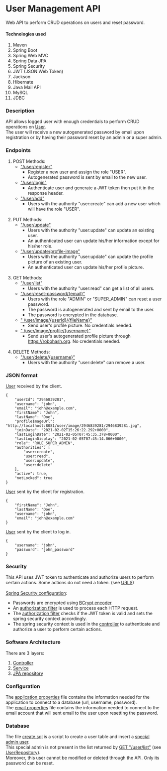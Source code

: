 # User Management API

Web API to perform CRUD operations on users and reset password.

#### Technologies used

1. Maven
2. Spring Boot
3. Spring Web MVC
4. Spring Data JPA
5. Spring Security
6. JWT (JSON Web Token)
7. Jackson
7. Hibernate
8. Java Mail API
9. MySQL
10. JDBC

### Description

API allows logged user with enough credentials to perform CRUD operations
on <a href="src/main/java/com/usermanagement/domain/User.java">User</a>.<br>
The user will receive a new autogenerated password by email upon registration or by having their password reset by an
admin or a super admin.<br>

### Endpoints

1. POST Methods:
    * <a href="src/main/java/com/usermanagement/controller/UserController.java#L56">"/user/register"</a><br>
        * Register a new user and assign the role "USER".
        * Autogenerated password is sent by email to the new user.
    * <a href="src/main/java/com/usermanagement/controller/UserController.java#L68">"/user/login"</a>
        * Authenticate user and generate a JWT token then put it in the response header.
    * <a href="src/main/java/com/usermanagement/controller/UserController.java#L85">"/user/add"</a>
        * Users with the authority "user:create" can add a new user which will have the role "USER".
          <br><br>
2. PUT Methods:
    * <a href="src/main/java/com/usermanagement/controller/UserController.java#L109">"/user/update"</a>
        * Users with the authority "user:update" can update an existing user.
        * An authenticated user can update his/her information except for his/her role.
    * <a href="src/main/java/com/usermanagement/controller/UserController.java#L140">"/user/update/profile-image"</a>
        * Users with the authority "user:update" can update the profile picture of an existing user.
        * An authenticated user can update his/her profile picture.
          <br><br>
3. GET Methods:
    * <a href="src/main/java/com/usermanagement/controller/UserController.java#L152">"/user/list"</a>
        * Users with the authority "user:read" can get a list of all users.
    * <a href="src/main/java/com/usermanagement/controller/UserController.java#L158">"/user/reset-password/{email}"</a>
        * Users with the role "ADMIN" or "SUPER_ADMIN" can reset a user password.
        * The password is autogenerated and sent by email to the user.
        * The password is encrypted in the database.
    * <a href="src/main/java/com/usermanagement/controller/UserController.java#L166">"
      /user/image/{userId}/{fileName}"</a>
        * Send user's profile picture. No credentials needed.
    * <a href="src/main/java/com/usermanagement/controller/UserController.java#L174">"
      /user/image/profile/{username}"</a>
        * Send user's autogenerated profile picture through https://robohash.org. No credentials needed.
          <br><br>
4. DELETE Methods:
    * <a href="src/main/java/com/usermanagement/controller/UserController.java#L192">"/user/delete/{username}"</a>
        * Users with the authority "user:delete" can remove a user.

### JSON format

<a href="src/main/java/com/usermanagement/dto/UserDto.java">User</a> received by the client.

```
{
    "userId": "2946839281",
    "username": "john",
    "email": "john@example.com",
    "firstName": "John",
    "lastName": "Doe",
    "profileImageUrl": "http://localhost:8081/user/image/2946839281/2946839281.jpg",
    "joinDate": "2021-02-02T15:26:22.292+0000",
    "lastLoginDate": "2021-02-05T07:45:35.378+0000",
    "lastLoginDisplay": "2021-02-05T07:45:14.066+0000",
    "role": "ROLE_SUPER_ADMIN",
    "authorities": [
        "user:create",
        "user:read",
        "user:update",
        "user:delete"
    ],
    "active": true,
    "notLocked": true
}
```

<a href="src/main/java/com/usermanagement/dto/UserDto.java">User</a> sent by the client for registration.

```
{
    "firstName": "John",
    "lastName": "Doe",
    "username": "john",
    "email": "john@example.com"
}
```

<a href="src/main/java/com/usermanagement/dto/UserDto.java">User</a> sent by the client to log in.

```
{
    "username": "john",
    "password": "john_password"
}
```

### Security

This API uses JWT token to authenticate and authorize users to perform certain actions. Some actions do not need a
token.
(see <a href="src/main/java/com/usermanagement/utility/SecurityConstant.java#L13">URLS</a>)
<br><br>
<a href="src/main/java/com/usermanagement/configuration/SecurityConfiguration.java">Spring Security configuration</a>:

* Passwords are encrypted using
  <a href="src/main/java/com/usermanagement/configuration/SecurityConfiguration.java#L94">BCrypt encoder</a>
* An <a href="src/main/java/com/usermanagement/configuration/SecurityConfiguration.java#L135">authorization filter</a>
  is used to process each HTTP request.
* The <a href="src/main/java/com/usermanagement/filter/JwtAuthorizationFilter.java#L56">authorization filter</a>
  checks if the JWT token is valid and sets the spring security context accordingly.
* The spring security context is used in the <a href="src/main/java/com/usermanagement/controller">controller</a>
  to authenticate and authorize a user to perform certain actions.

### Software Architecture

There are 3 layers:

1. <a href="src/main/java/com/usermanagement/controller">Controller</a>
2. <a href="src/main/java/com/usermanagement/service">Service</a>
3. <a href="src/main/java/com/usermanagement/repository">JPA repository</a>

### Configuration

The <a href="src/main/resources/application.properties">application.properties</a> file contains the information needed
for the application to connect to a database (url, username, password).
<br>
The <a href="src/main/resources/email.properties">email.properties</a> file contains the information needed to connect
to the email account that will sent email to the user upon resetting the password.

### Database

The file <a href="sql/create.sql">create.sql<a/> is a script to create a user table and insert a
<a href="sql/create.sql#L58">special admin user</a>.
<br>
This special admin is not present in the list returned by
<a href="src/main/java/com/usermanagement/controller/UserController.java#L152">GET "/user/list"</a>
(see <a href="src/main/java/com/usermanagement/repository/UserRepository.java#L10">UserRepository</a>).
<br>
Moreover, this user cannot be modified or deleted through the API. Only its password can be reset.
